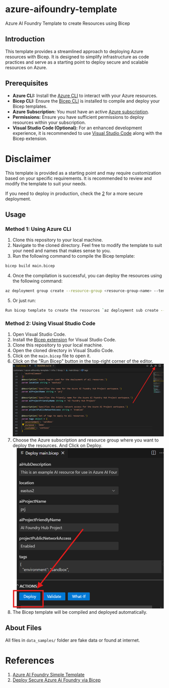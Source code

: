 # azure-aifoundry-template
Azure AI Foundry Template to create Resources using Bicep

## Introduction
This template provides a streamlined approach to deploying Azure resources with Bicep. It is designed to simplify infrastructure as code practices and serve as a starting point to deploy secure and scalable resources on Azure.

## Prerequisites
- **Azure CLI:** Install the [Azure CLI](https://docs.microsoft.com/en-us/cli/azure/install-azure-cli) to interact with your Azure resources.
- **Bicep CLI:** Ensure the [Bicep CLI](https://docs.microsoft.com/en-us/azure/azure-resource-manager/bicep/install) is installed to compile and deploy your Bicep templates.
- **Azure Subscription:** You must have an active [Azure subscription](https://azure.microsoft.com/free/).
- **Permissions:** Ensure you have sufficient permissions to deploy resources within your subscription.
- **Visual Studio Code (Optional):** For an enhanced development experience, it is recommended to use [Visual Studio Code](https://code.visualstudio.com/) along with the Bicep extension.

# Disclaimer
This template is provided as a starting point and may require customization based on your specific requirements. It is recommended to review and modify the template to suit your needs.

If you need to deploy in production, check the [2](https://learn.microsoft.com/en-us/samples/azure-samples/azure-ai-studio-secure-bicep/azure-ai-studio-secure-bicep/) for a more secure deployment.

## Usage
### Method 1: Using Azure CLI
1. Clone this repository to your local machine.
2. Navigate to the cloned directory. Feel free to modify the template to suit your need and names that makes sense to you.
3. Run the following command to compile the Bicep template:

```bash
bicep build main.bicep
```
4. Once the compilation is successful, you can deploy the resources using the following command:
```bash
az deployment group create --resource-group <resource-group-name> --template-file main.json
```
5. Or just run:
```bash
Run bicep template to create the resources `az deployment sub create --location eastus2 --template-file infra/bicep/main.bicep`
```
### Method 2: Using Visual Studio Code
1. Open Visual Studio Code.
2. Install the [Bicep extension](https://marketplace.visualstudio.com/items?itemName=ms-azuretools.vscode-bicep) for Visual Studio Code.
3. Clone this repository to your local machine.
4. Open the cloned directory in Visual Studio Code.
5. Click on the `main.bicep` file to open it.
6. Click on the "Run Bicep" button in the top-right corner of the editor.
![Bicep extension](data\images\bicep-addin.png)
7. Choose the Azure subscription and resource group where you want to deploy the resources. And Click on Deploy.
![Bicep extension](data\images\bicep-deploy-vscode.png)
8. The Bicep template will be compiled and deployed automatically.

## About Files
All files in `data_samples/` folder are fake data or found at internet.


# References
1. [Azure AI Foundry Simple Template](https://learn.microsoft.com/en-us/azure/ai-foundry/how-to/create-azure-ai-hub-template?tabs=cli)
2. [Deploy Secure Azure Ai Foundry via Bicep](https://learn.microsoft.com/en-us/samples/azure-samples/azure-ai-studio-secure-bicep/azure-ai-studio-secure-bicep/)

